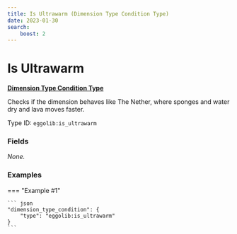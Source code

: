 ```yaml
---
title: Is Ultrawarm (Dimension Type Condition Type)
date: 2023-01-30
search:
    boost: 2
---
```


#   Is Ultrawarm

[**Dimension Type Condition Type**][1]

Checks if the dimension behaves like The Nether, where sponges and water dry and lava moves faster.

Type ID: `eggolib:is_ultrawarm`


### Fields

_None._


### Examples

=== "Example #1"

    ``` json
    "dimension_type_condition": {
        "type": "eggolib:is_ultrawarm"
    }
    ```



[1]: ../dimension_type_condition_types.md
